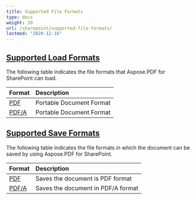 ```yaml
---
title: Supported File Formats
type: docs
weight: 20
url: /sharepoint/supported-file-formats/
lastmod: "2020-12-16"
---
```


## <ins>**Supported Load Formats**
The following table indicates the file formats that Aspose.PDF for SharePoint can load.

|**Format**|**Description**|
| :- | :- |
|[PDF](https://wiki.fileformat.com/view/pdf/)|Portable Document Format|
|[PDF/A](https://wiki.fileformat.com/view/pdf/a/)|Portable Document Format|
## <ins>**Supported Save Formats**
The following table indicates the file formats in which the document can be saved by using Aspose.PDF for SharePoint. 

|**Format**|**Description**|
| :- | :- |
|[PDF](https://wiki.fileformat.com/view/pdf/)|Saves the document is PDF format|
|[PDF/A](https://wiki.fileformat.com/view/pdf/a/)|Saves the document in PDF/A format|

